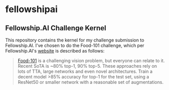 # fellowshipai
## Fellowship.AI Challenge Kernel
This repository contains the kernel for my challenge submission to Fellowship.AI. I've chosen to do the Food-101 challenge, which per Fellowship.AI's [website](https://fellowship.ai/) is described as follows:
> [Food-101](https://www.vision.ee.ethz.ch/datasets_extra/food-101/) is a challenging vision problem, but everyone can relate to it.  Recent SoTA is ~80% top-1, 90% top-5.  These approaches rely on lots of TTA, large networks and  even novel architectures.
>Train a decent model >85% accuracy for top-1 for the test set, using a ResNet50 or smaller network with a reasonable set of augmentations.   
